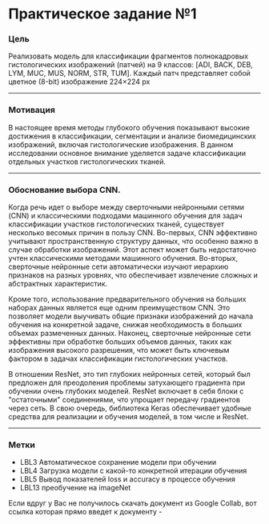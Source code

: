 # Практическое задание №1

### Цель 
Реализовать модель для классификации фрагментов полнокадровых гистологических изображений (патчей) на 9 классов: [ADI, BACK, DEB, LYM, MUC, MUS, NORM, STR, TUM]. Каждый патч представляет собой цветное (8-bit) изображение 224×224 px
___

### Мотивация
В настоящее время методы глубокого обучения показывают высокие достижения в классификации, сегментации и анализе биомедицинских изображений, включая гистологические изображения. В данном исследовании основное внимание уделяется задаче классификации отдельных участков гистологических тканей.
___

### Обоснование выбора СNN.
Когда речь идет о выборе между сверточными нейронными сетями (CNN) и классическими подходами машинного обучения для задач классификации участков гистологических тканей, существует несколько весомых причин в пользу CNN. Во-первых, CNN эффективно учитывают пространственную структуру данных, что особенно важно в случае обработки изображений. Этот аспект может быть недостаточно учтен классическими методами машинного обучения. Во-вторых, сверточные нейронные сети автоматически изучают иерархию признаков на разных уровнях, что обеспечивает извлечение сложных и абстрактных характеристик.

Кроме того, использование предварительного обучения на больших наборах данных является еще одним преимуществом CNN. Это позволяет модели выучивать общие признаки изображений до начала обучения на конкретной задаче, снижая необходимость в больших объемах размеченных данных. Наконец, сверточные нейронные сети эффективны при обработке больших объемов данных, таких как изображения высокого разрешения, что может быть ключевым фактором в задачах классификации гистологических участков.

В отношении ResNet, это тип глубоких нейронных сетей, который был предложен для преодоления проблемы затухающего градиента при обучении очень глубоких моделей. ResNet включает в себя блоки с "остаточными" соединениями, что упрощает передачу градиентов через сеть. В свою очередь, библиотека Keras обеспечивает удобные средства для реализации и обучения моделей, в том числе и ResNet.

___

### Метки
* LBL3 Автоматическое сохранение модели при обучении
* LBL4 Загрузка модели с какой-то конкретной итерации обучения
* LBL5 Вывод показателей loss и accuracy в процессе обучения
* LBL13 преобучение на imageNet

Если вдруг у Вас не получилось скачать документ из Google Collab, вот ссылка которая прямо введет к документу -  
